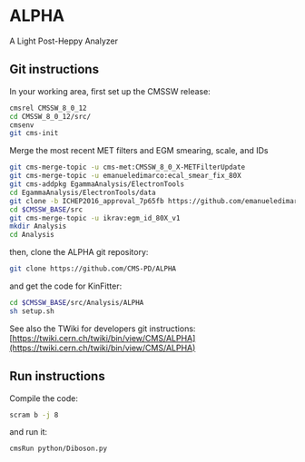 # ALPHA
A Light Post-Heppy Analyzer

## Git instructions
In your working area, first set up the CMSSW release:
```bash
cmsrel CMSSW_8_0_12
cd CMSSW_8_0_12/src/
cmsenv
git cms-init
```
Merge the most recent MET filters and EGM smearing, scale, and IDs
```bash
git cms-merge-topic -u cms-met:CMSSW_8_0_X-METFilterUpdate
git cms-merge-topic -u emanueledimarco:ecal_smear_fix_80X
git cms-addpkg EgammaAnalysis/ElectronTools
cd EgammaAnalysis/ElectronTools/data
git clone -b ICHEP2016_approval_7p65fb https://github.com/emanueledimarco/ScalesSmearings.git
cd $CMSSW_BASE/src
git cms-merge-topic -u ikrav:egm_id_80X_v1 
mkdir Analysis
cd Analysis
```
then, clone the ALPHA git repository:
```bash
git clone https://github.com/CMS-PD/ALPHA
```
and get the code for KinFitter:
```bash
cd $CMSSW_BASE/src/Analysis/ALPHA
sh setup.sh
```

See also the TWiki for developers git instructions: [https://twiki.cern.ch/twiki/bin/view/CMS/ALPHA](https://twiki.cern.ch/twiki/bin/view/CMS/ALPHA)

## Run instructions
Compile the code:
```bash
scram b -j 8
```
and run it:
```bash
cmsRun python/Diboson.py
```
